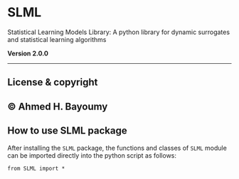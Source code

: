 # SLML
Statistical Learning Models Library: A python library for dynamic surrogates and statistical learning algorithms

**Version 2.0.0**

---

## License & copyright

© Ahmed H. Bayoumy 
---
## How to use SLML package

After installing the `SLML` package, the functions and classes of `SLML` module can be imported directly into the python script as follows:

```pycon
from SLML import *
```
